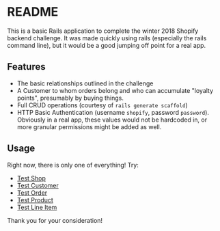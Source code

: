 # README

This is a basic Rails application to complete the winter 2018 Shopify backend challenge. It was made quickly using rails (especially the rails command line), but it would be a good jumping off point for a real app.

## Features

* The basic relationships outlined in the challenge
* A Customer to whom orders belong and who can accumulate "loyalty points", presumably by buying things.
* Full CRUD operations (courtesy of ```rails generate scaffold```)
* HTTP Basic Authentication (username ```shopify```, password ```password```). Obviously in a real app, these values would not be hardcoded in, or more granular permissions might be added as well.


## Usage

Right now, there is only one of everything! Try: 

* [Test Shop](http://104.248.216.253:3000/shops/1.json)
* [Test Customer](http://104.248.216.253:3000/customers/1.json)
* [Test Order](http://104.248.216.253:3000/orders/1.json)
* [Test Product](http://104.248.216.253:3000/products/1.json)
* [Test Line Item](http://104.248.216.253:3000/line_items/1.json)

Thank you for your consideration! 